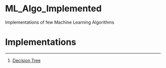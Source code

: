 # ML_Algo_Implemented
Implementations of few Machine Learning Algorithms


# Implementations
----------------------------------------------------------------------------------------
1) [Decision Tree](./DecisionTree)
